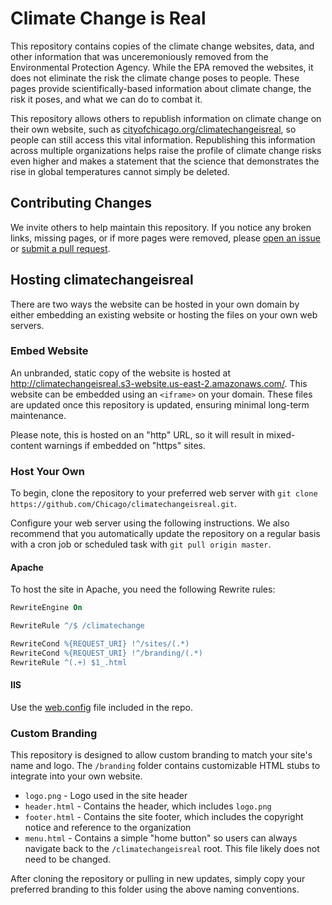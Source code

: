 # Climate Change is Real

This repository contains copies of the climate change websites, data, and other information that was unceremoniously removed from the Environmental Protection Agency. While the EPA removed the websites, it does not eliminate the risk the climate change poses to people. These pages provide scientifically-based information about climate change, the risk it poses, and what we can do to combat it.

This repository allows others to republish information on climate change on their own website, such as [cityofchicago.org/climatechangeisreal](https://www.cityofchicago.org/climatechangeisreal), so people can still access this vital information. Republishing this information across multiple organizations helps raise the profile of climate change risks even higher and makes a statement that the science that demonstrates the rise in global temperatures cannot simply be deleted.

## Contributing Changes

We invite others to help maintain this repository. If you notice any broken links, missing pages, or if more pages were removed, please [open an issue](/issues) or [submit a pull request](/pulls).

## Hosting climatechangeisreal

There are two ways the website can be hosted in your own domain by either embedding an existing website or hosting the files on your own web servers.

### Embed Website

An unbranded, static copy of the website is hosted at http://climatechangeisreal.s3-website.us-east-2.amazonaws.com/. This website can be embedded using an `<iframe>` on your domain. These files are updated once this repository is updated, ensuring minimal long-term maintenance.

Please note, this is hosted on an "http" URL, so it will result in mixed-content warnings if embedded on "https" sites. 

### Host Your Own

To begin, clone the repository to your preferred web server with `git clone https://github.com/Chicago/climatechangeisreal.git`.

Configure your web server using the following instructions. We also recommend that you automatically update the repository on a regular basis with a cron job or scheduled task with `git pull origin master`.

#### Apache

To host the site in Apache, you need the following Rewrite rules:

```apache
RewriteEngine On

RewriteRule ^/$ /climatechange

RewriteCond %{REQUEST_URI} !^/sites/(.*)
RewriteCond %{REQUEST_URI} !^/branding/(.*)
RewriteRule ^(.+) $1_.html 
```

#### IIS

Use the [web.config](web.config) file included in the repo.

### Custom Branding

This repository is designed to allow custom branding to match your site's name and logo. The `/branding` folder contains customizable HTML stubs to integrate into your own website. 

  * `logo.png` - Logo used in the site header
  * `header.html` - Contains the header, which includes `logo.png`
  * `footer.html` - Contains the site footer, which includes the copyright notice and reference to the organization
  * `menu.html` - Contains a simple "home button" so users can always navigate back to the `/climatechangeisreal` root. This file likely does not need to be changed.

After cloning the repository or pulling in new updates, simply copy your preferred branding to this folder using the above naming conventions.